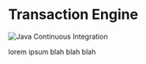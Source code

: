 # Transaction Engine

![Java Continuous Integration](https://github.com/Grafton-Atlantic-Engineering/TransactionEngine/workflows/Java%20Continuous%20Integration/badge.svg?branch=master)

lorem ipsum blah blah blah